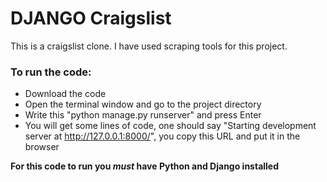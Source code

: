 # DJANGO Craigslist

This is a craigslist clone. I have used scraping tools for this project.

### To run the code: 
* Download the code
* Open the terminal window and go to the project directory
* Write this "python manage.py runserver" and press Enter
* You will get some lines of code, one should say "Starting development server at http://127.0.0.1:8000/", you copy this URL and put it in the browser

**For this code to run you _must_ have Python and Django installed**
